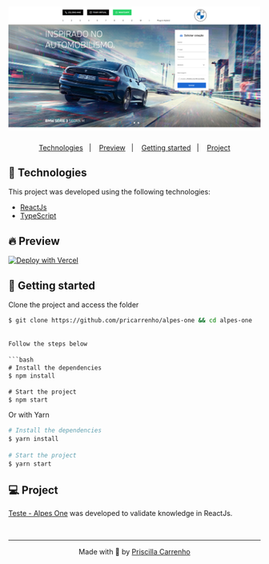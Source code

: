<h1 align="center">
    <img alt="Teste - Alpes One" title="Teste - Alpes One" src=".github/assets/teste-alpes-one.png" />
</h1>

<p align="center">
  <a href="#-technologies">Technologies</a>&nbsp;&nbsp;&nbsp;|&nbsp;&nbsp;&nbsp;
  <a href="#-preview">Preview</a>&nbsp;&nbsp;&nbsp;|&nbsp;&nbsp;&nbsp;
  <a href="#-Getting-started">Getting started</a>&nbsp;&nbsp;&nbsp;|&nbsp;&nbsp;&nbsp;
  <a href="#-project">Project</a>
</p>

## 🧪 Technologies

This project was developed using the following technologies:

- [ReactJs](https://nextjs.org/)
- [TypeScript](https://www.typescriptlang.org/)

## 🔥 Preview

[![Deploy with Vercel](https://vercel.com/button)](https://teste-alpes-one.pricarrenho.com.br)

## 🚀 Getting started

Clone the project and access the folder

```bash
$ git clone https://github.com/pricarrenho/alpes-one && cd alpes-one
```

````

Follow the steps below

```bash
# Install the dependencies
$ npm install

# Start the project
$ npm start

````

Or with Yarn

```bash
# Install the dependencies
$ yarn install

# Start the project
$ yarn start

```

## 💻 Project

[Teste - Alpes One](https://teste-alpes-one.pricarrenho.com.br) was developed to validate knowledge in ReactJs.

<br/>

---

<p align="center">
Made with 💜 by <a href="https://www.pricarrenho.com.br">Priscilla Carrenho</a> 
</p>
